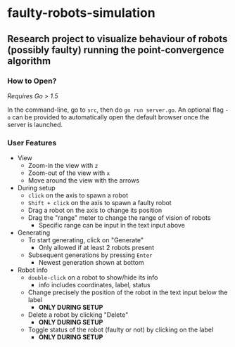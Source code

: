 # faulty-robots-simulation

## Research project to visualize behaviour of robots (possibly faulty) running the point-convergence algorithm

### How to Open?
*Requires Go > 1.5*

In the command-line, go to `src`, then do `go run server.go`. An optional flag `-o` can be provided to automatically open the default browser once the server is launched.

### User Features
* View
  * Zoom-in the view with `z`
  * Zoom-out of the view with `x`
  * Move around the view with the arrows
* During setup
  * `click` on the axis to spawn a robot
  * `Shift + click` on the axis to spawn a faulty robot
  * Drag a robot on the axis to change its position
  * Drag the "range" meter to change the range of vision of robots
    * Specific range can be input in the text input above
* Generating
  * To start generating, click on "Generate"
    * Only allowed if at least 2 robots present
  * Subsequent generations by pressing `Enter`
    * Newest generation shown at bottom
* Robot info
  * `double-click` on a robot to show/hide its info
    * info includes coordinates, label, status
  * Change precisely the position of the robot in the text input below the label
    * **ONLY DURING SETUP**
  * Delete a robot by clicking "Delete"
    * **ONLY DURING SETUP**
  * Toggle status of the robot (faulty or not) by clicking on the label
    * **ONLY DURING SETUP**
